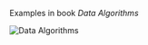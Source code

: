 Examples in book *Data Algorithms*

![Data Algorithms](http://akamaicovers.oreilly.com/images/0636920033950/rc_cat.gif)
